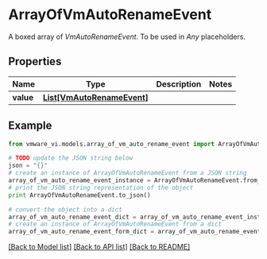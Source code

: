 # ArrayOfVmAutoRenameEvent

A boxed array of *VmAutoRenameEvent*. To be used in *Any* placeholders. 

## Properties
Name | Type | Description | Notes
------------ | ------------- | ------------- | -------------
**value** | [**List[VmAutoRenameEvent]**](VmAutoRenameEvent.md) |  | 

## Example

```python
from vmware_vi.models.array_of_vm_auto_rename_event import ArrayOfVmAutoRenameEvent

# TODO update the JSON string below
json = "{}"
# create an instance of ArrayOfVmAutoRenameEvent from a JSON string
array_of_vm_auto_rename_event_instance = ArrayOfVmAutoRenameEvent.from_json(json)
# print the JSON string representation of the object
print ArrayOfVmAutoRenameEvent.to_json()

# convert the object into a dict
array_of_vm_auto_rename_event_dict = array_of_vm_auto_rename_event_instance.to_dict()
# create an instance of ArrayOfVmAutoRenameEvent from a dict
array_of_vm_auto_rename_event_form_dict = array_of_vm_auto_rename_event.from_dict(array_of_vm_auto_rename_event_dict)
```
[[Back to Model list]](../README.md#documentation-for-models) [[Back to API list]](../README.md#documentation-for-api-endpoints) [[Back to README]](../README.md)



